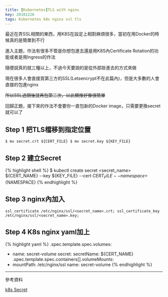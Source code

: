 ```yaml
---
title: [Kubernetes]TLS with nginx
key: 20181226
tags: Kubernetes k8s nginx ssl tls 
---
```

最近在弄SSL相關的東西，用K8S在設定上相對麻煩很多，當初在用Docker的時候真的是簡單到不行

進入主題，作法有很多不管是你想包進去還是用K8S內Certificate Rotation的功能或者是用Ingress的作法

隨便說真的就三種以上，不過今天要說的是從外部掛進去的方式來做

現在很多人會直接買第三方的SSL(Letsencrypt不在此篇內)，但是大多數的人會直接的包進nginx

~~所以SSL過期後就再包第二次，以此類推好像很簡單~~

回歸正題，接下來的作法不會要你一直包新的Docker image，只需要更換secret就可以了

<!--more-->
## Step 1 把TLS檔移到指定位置
`
$ mv secret.crt ${CERT_FILE}
$ mv secret.key ${KEY_FILE}
`

## Step 2 建立Secret
{% highlight shell %}
$ kubectl create secret <secret_name> ${CERT_NAME} --key ${KEY_FILE} --cert ${CERT_FILE} --namespace=${NAMESPACE}
{% endhighlight %}

## Step 3 nginx內加入
`
ssl_certificate /etc/nginx/ssl/<secret_name>.crt;
ssl_certificate_key /etc/nginx/ssl/<secret_name>.key;
`

## Step 4 K8s nginx yaml加上
{% highlight yaml %}
.spec.template.spec.volumes:
  - name: secret-volume
    secret:
      secretName: ${CERT_NAME}
.spec.template.spec.containers[].volumeMounts:
  - mountPath: /etc/nginx/ssl
    name: secret-volume
{% endhighlight %}

---

參考資料 

[k8s Secret](https://kubernetes.io/docs/concepts/configuration/secret/)
